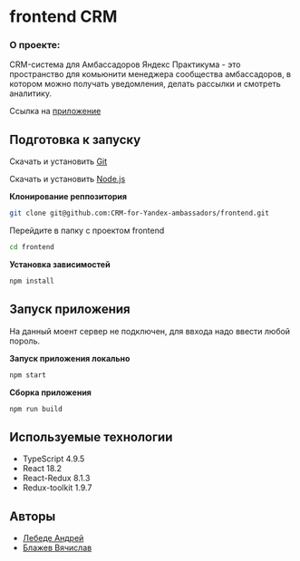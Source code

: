 # frontend CRM

### О проекте:
CRM-система для Амбассадоров Яндекс Практикума - это пространство для комьюнити менеджера сообщества амбассадоров, в котором можно получать уведомления, делать рассылки и смотреть аналитику. 

Ссылка на [приложение](https://crm-for-yandex-ambassadors.github.io/frontend/)

## Подготовка к запуску

Скачать и установить [Git](https://git-scm.com/downloads)

Скачать и установить [Node.js](https://nodejs.org/en)

**Клонирование реппозитория**

```sh
git clone git@github.com:CRM-for-Yandex-ambassadors/frontend.git
```

Перейдите в папку с проектом frontend

```sh
cd frontend
```

**Установка зависимостей**

```sh
npm install
```
## Запуск приложения 

На данный моент сервер не подключен, для ввхода надо ввести любой пороль.


**Запуск приложения локально**

```sh
npm start
```

**Сборка приложения**

```sh
npm run build
```

## Используемые технологии
- TypeScript 4.9.5
- React 18.2
- React-Redux 8.1.3
- Redux-toolkit 1.9.7

## Авторы
- [Лебеде Андрей](https://github.com/alebedev85)
- [Блажев Вячислав](https://github.com/VSBlazhev)
